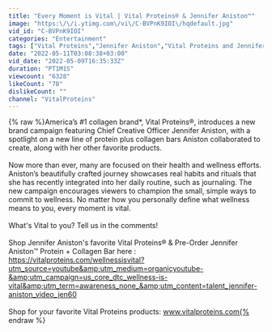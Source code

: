 ```yaml
---
title: "Every Moment is Vital | Vital Proteins® & Jennifer Aniston™"
image: "https:\/\/i.ytimg.com\/vi\/C-BVPnK9IOI\/hqdefault.jpg"
vid_id: "C-BVPnK9IOI"
categories: "Entertainment"
tags: ["Vital Proteins","Jennifer Aniston","Vital Proteins and Jennifer Aniston"]
date: "2022-05-11T03:08:38+03:00"
vid_date: "2022-05-09T16:35:33Z"
duration: "PT1M1S"
viewcount: "6328"
likeCount: "78"
dislikeCount: ""
channel: "VitalProteins"
---
```

{% raw %}America’s #1 collagen brand*, Vital Proteins®, introduces a new brand campaign featuring Chief Creative Officer Jennifer Aniston, with a spotlight on a new line of protein plus collagen bars Aniston collaborated to create, along with her other favorite products.<br /><br />Now more than ever, many are focused on their health and wellness efforts. Aniston’s beautifully crafted journey showcases real habits and rituals that she has recently integrated into her daily routine, such as journaling. The new campaign encourages viewers to champion the small, simple ways to commit to wellness. No matter how you personally define what wellness means to you, every moment is vital.<br /><br />What's Vital to you? Tell us in the comments!<br /><br />Shop Jennifer Aniston's favorite Vital Proteins® &amp; Pre-Order Jennifer Aniston™ Protein + Collagen Bar here : <a rel="nofollow" target="blank" href="https://vitalproteins.com/wellnessisvital?utm_source=youtube&amp;utm_medium=organicyoutube-&amp;utm_campaign=us_core_dtc_wellness-is-vital&amp;utm_term=awareness_none_&amp;utm_content=talent_jennifer-aniston_video_jen60">https://vitalproteins.com/wellnessisvital?utm_source=youtube&amp;utm_medium=organicyoutube-&amp;utm_campaign=us_core_dtc_wellness-is-vital&amp;utm_term=awareness_none_&amp;utm_content=talent_jennifer-aniston_video_jen60</a><br /><br />Shop for your favorite Vital Proteins products: www.vitalproteins.com{% endraw %}
